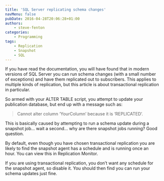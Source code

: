 ```yaml
---
title: 'SQL Server replicating schema changes'
navMenu: false
pubDate: 2016-04-28T20:06:28+01:00
authors:
    - steve-fenton
categories:
    - Programming
tags:
    - Replication
    - Snapshot
    - SQL
---
```


If you have read the documentation, you will have found that in modern versions of SQL Server you can run schema changes (with a small number of exceptions) and have them replicated out to subscribers. This applies to multiple kinds of replication, but this article is about transactional replication in particular.

So armed with your ALTER TABLE script, you attempt to update your publication database, but end up with a message such as:

> Cannot alter column ‘YourColumn’ because it is ‘REPLICATED’.

This is basically caused by attempting to run a schema update during a snapshot job… wait a second… why are there snapshot jobs running? Good question.

By default, even though you have chosen transactional replication you are likely to find the snapshot agent has a schedule and is running once an hour. You can view this in Replication Monitor.

If you are using transactional replication, you don’t want any schedule for the snapshot agent, so disable it. You should then find you can run your schema updates just fine.